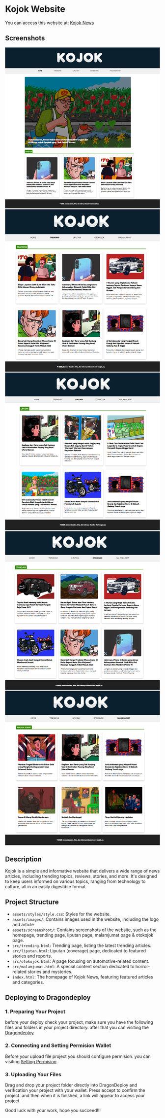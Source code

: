 # Kojok Website

You can access this website at: [Kojok News](YOUR_LIVE_WEBSITE_LINK)

## Screenshots

![Homepage Screenshot](assets/screenshoot/home-page.png)
![Trending Page Screenshot](assets/screenshoot/tranding-page.png)
![Liputan Page Screenshot](assets/screenshoot/liputan-page.png)
![Otokojok Page Screenshot](assets/screenshoot/otokojok-page.png)
![Malamjumat Page Screenshot](assets/screenshoot/malamjumat-page.png)

## Description

Kojok is a simple and informative website that delivers a wide range of news articles, including trending topics, reviews, stories, and more. It's designed to keep users informed on various topics, ranging from technology to culture, all in an easily digestible format.

## Project Structure

- `assets/styles/style.css`: Styles for the website.
- `assets/images/`: Contains images used in the website, including the logo and article
- `assets/screenshoot/`: Contains screenshots of the website, such as the homepage, trending page, liputan page, malamjumat page & otokojok page.
- `src/trending.html`: Trending page, listing the latest trending articles.
- `src/liputan.html`: Liputan (coverage) page, dedicated to featured stories and reports.
- `src/otokojok.html`: A page focusing on automotive-related content.
- `src/malamjumat.html`: A special content section dedicated to horror-related stories and mysteries.
- `index.html`: The homepage of Kojok News, featuring featured articles and categories.

## Deploying to Dragondeploy

### 1. Preparing Your Project

before your deploy check your project, make sure you have the following files and folders in your project directory. after that
you can visiting the [Dragondeploy](https://dragondeploy.xyz/)

### 2. Connecting and Setting Permision Wallet

Before your upload file project you should configure permision.
you can visiting [Setting Permision](https://dragondeploy.xyz/pro-tips)

### 3. Uploading Your Files

Drag and drop your project folder directly into DragonDeploy and verification your project with your wallet. Press accept to confirm the project. and then when it is finished, a link will appear to access your project.

Good luck with your work, hope you succeed!!!
